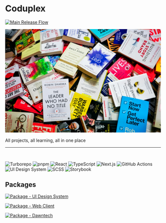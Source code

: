 # Coduplex

[![Main Release Flow](https://github.com/jaemin96/Coduplex/actions/workflows/release_main.yml/badge.svg)](https://github.com/jaemin96/Coduplex/actions/workflows/release_main.yml)

![My Banner](./assets/images/coduplex_banner1.jpg)

All projects, all learning, all in one place

---

<br />

![Turborepo](https://img.shields.io/badge/Turborepo-000000?style=for-the-badge&logo=turbo&logoColor=white)
![pnpm](https://img.shields.io/badge/pnpm-222222?style=for-the-badge&logo=pnpm&logoColor=F69220)
![React](https://img.shields.io/badge/React-20232a?style=for-the-badge&logo=react&logoColor=61DAFB)
![TypeScript](https://img.shields.io/badge/TypeScript-3178c6?style=for-the-badge&logo=typescript&logoColor=white)
![Next.js](https://img.shields.io/badge/Next.js-000000?style=for-the-badge&logo=next.js&logoColor=white)
![GitHub Actions](https://img.shields.io/badge/GitHub_Actions-2088FF?style=for-the-badge&logo=githubactions&logoColor=white)
![UI Design System](https://img.shields.io/badge/UI%20Design%20System-111111?style=for-the-badge&logo=storybook&logoColor=FF4785)
![SCSS](https://img.shields.io/badge/SCSS-CC6699?style=for-the-badge&logo=sass&logoColor=white)
![Storybook](https://img.shields.io/badge/Storybook-FF4785?style=for-the-badge&logo=storybook&logoColor=white)

## Packages

[![Package - UI Design System](https://github.com/jaemin96/Coduplex/actions/workflows/ci-ui.yml/badge.svg)](https://github.com/jaemin96/Coduplex/actions/workflows/ci-ui.yml)
<br/>

[![Package - Web Client](https://github.com/jaemin96/Coduplex/actions/workflows/ci-webClient.yml/badge.svg)](https://github.com/jaemin96/Coduplex/actions/workflows/ci-webClient.yml)
<br/>

[![Package - Dawntech](https://github.com/jaemin96/Coduplex/actions/workflows/ci-dawntech.yml/badge.svg)](https://github.com/jaemin96/Coduplex/actions/workflows/ci-dawntech.yml)

